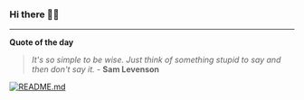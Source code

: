 ### Hi there 👋🏻


---

**Quote of the day**

> *It's so simple to be wise. Just think of something stupid to say and then don't say it.* - **Sam Levenson** 

[![README.md](https://github.com/marcolovazzano/marcolovazzano/actions/workflows/readme.yml/badge.svg?branch=main)](https://github.com/marcolovazzano/marcolovazzano/actions/workflows/readme.yml)
